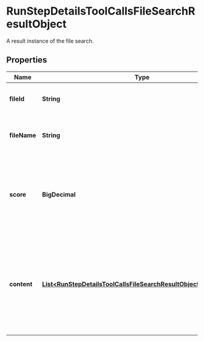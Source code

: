 

# RunStepDetailsToolCallsFileSearchResultObject

A result instance of the file search.

## Properties

| Name | Type | Description | Notes |
|------------ | ------------- | ------------- | -------------|
|**fileId** | **String** | The ID of the file that result was found in. |  |
|**fileName** | **String** | The name of the file that result was found in. |  |
|**score** | **BigDecimal** | The score of the result. All values must be a floating point number between 0 and 1. |  |
|**content** | [**List&lt;RunStepDetailsToolCallsFileSearchResultObjectContentInner&gt;**](RunStepDetailsToolCallsFileSearchResultObjectContentInner.md) | The content of the result that was found. The content is only included if requested via the include query parameter. |  [optional] |



